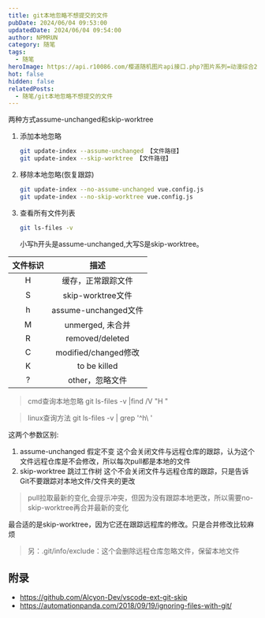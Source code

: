 ```yaml
---
title: git本地忽略不想提交的文件
pubDate: 2024/06/04 09:53:00
updatedDate: 2024/06/04 09:54:00
author: NPMRUN
category: 随笔
tags:
  - 随笔
heroImage: https://api.r10086.com/樱道随机图片api接口.php?图片系列=动漫综合2
hot: false
hidden: false
relatedPosts:
  - 随笔/git本地忽略不想提交的文件
---
```

两种方式assume-unchanged和skip-worktree

1. 添加本地忽略
    ```bash
    git update-index --assume-unchanged 【文件路径】
    git update-index --skip-worktree 【文件路径】
    ```
2. 移除本地忽略(恢复跟踪)
    ```bash
    git update-index --no-assume-unchanged vue.config.js
    git update-index --no-skip-worktree vue.config.js
    ```
3. 查看所有文件列表
    ```bash
    git ls-files -v
    ```
    小写h开头是assume-unchanged,大写S是skip-worktree。


|文件标识|	描述|
|:--:|:--:|
|H	|缓存，正常跟踪文件|
|S	|skip-worktree文件|
|h	|assume-unchanged文件|
|M	|unmerged, 未合并|
|R	|removed/deleted|
|C	|modified/changed修改|
|K	|to be killed|
|?	|other，忽略文件|

> cmd查询本地忽略
> git ls-files -v |find /V "H "

> linux查询方法
> git ls-files -v | grep '^h\ '

这两个参数区别:

1. assume-unchanged 假定不变
    这个会关闭文件与远程仓库的跟踪，认为这个文件远程仓库是不会修改，所以每次pull都是本地的文件
2. skip-worktree 跳过工作树
    这个不会关闭文件与远程仓库的跟踪，只是告诉Git不要跟踪对本地文件/文件夹的更改

> pull拉取最新的变化,会提示冲突，但因为没有跟踪本地更改，所以需要no-skip-worktree再合并最新的变化

最合适的是skip-worktree，因为它还在跟踪远程库的修改。只是合并修改比较麻烦

> 另：.git/info/exclude：这个会删除远程仓库忽略文件，保留本地文件

## 附录

- https://github.com/Alcyon-Dev/vscode-ext-git-skip
- https://automationpanda.com/2018/09/19/ignoring-files-with-git/
